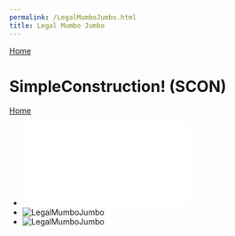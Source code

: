 ```yaml
---
permalink: /LegalMumboJumbo.html
title: Legal Mumbo Jumbo
---
```


<!--
LegalMumboJumbo.md v1.0.2.0
SimpleConstruction! (SCON)
created: 01 Feb 2022
updated: 01 Feb 2022
-->

[Home](https://zer0kerbal.github.io/SimpleConstruction)

<script src="https://kit.fontawesome.com/0ea5493613.js" crossorigin="anonymous"></script>
<i class="fa fa-gear fa-spin fa-2x" style="color: firebrick"></i>

# SimpleConstruction! (SCON)

[Home](/index.md)

* ![LegalMumboJumbo](/LegalMumboJumbo/License.html)
* ![LegalMumboJumbo](/LegalMumboJumbo/FORUM-01.png)
* ![LegalMumboJumbo](/LegalMumboJumbo/FORUM-02.png)

<!-- this file CC BY-NC-ND 3.0 Unported by zer0Kerbal -->
